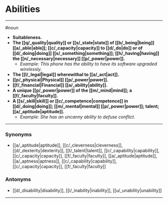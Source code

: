 # Abilities
---
#noun
- **Suitableness.**
- **The [[q/_quality|quality]] or [[s/_state|state]] of [[b/_being|being]] [[a/_able|able]]; [[c/_capacity|capacity]] to [[d/_do|do]] or of [[d/_doing|doing]] [[s/_something|something]]; [[h/_having|having]] the [[n/_necessary|necessary]] [[p/_power|power]].**
	- _Example: This phone has the ability to have its software upgraded wirelessly._
- **The [[l/_legal|legal]] wherewithal to [[a/_act|act]].**
- **[[p/_physical|Physical]] [[p/_power|power]].**
- **[[f/_financial|Financial]] [[a/_ability|ability]].**
- **A unique [[p/_power|power]] of the [[m/_mind|mind]]; a [[f/_faculty|faculty]].**
- **A [[s/_skill|skill]] or [[c/_competence|competence]] in [[d/_doing|doing]]; [[m/_mental|mental]] [[p/_power|power]]; talent; [[a/_aptitude|aptitude]].**
	- _Example: She has an uncanny ability to defuse conflict._
---
### Synonyms
- [[a/_aptitude|aptitude]], [[c/_cleverness|cleverness]], [[d/_dexterity|dexterity]], [[t/_talent|talent]], [[c/_capability|capability]], [[c/_capacity|capacity]], [[f/_faculty|faculty]], [[a/_aptitude|aptitude]], [[a/_aptness|aptness]], [[c/_capability|capability]], [[c/_capacity|capacity]], [[f/_faculty|faculty]]
### Antonyms
- [[d/_disability|disability]], [[i/_inability|inability]], [[u/_unability|unability]]
---
